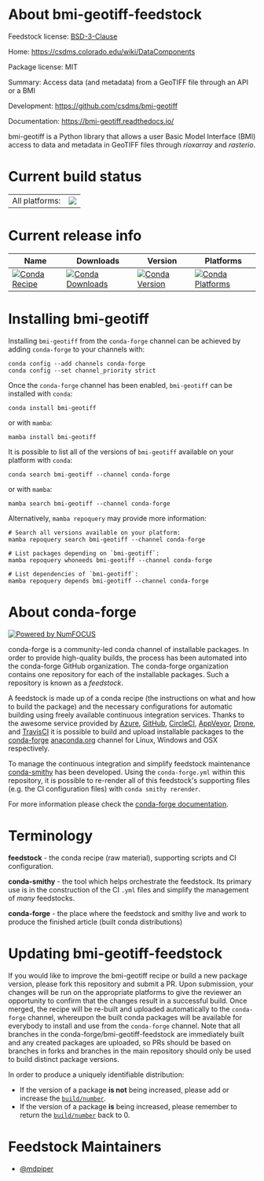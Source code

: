 About bmi-geotiff-feedstock
===========================

Feedstock license: [BSD-3-Clause](https://github.com/conda-forge/bmi-geotiff-feedstock/blob/main/LICENSE.txt)

Home: https://csdms.colorado.edu/wiki/DataComponents

Package license: MIT

Summary: Access data (and metadata) from a GeoTIFF file through an API or a BMI


Development: https://github.com/csdms/bmi-geotiff

Documentation: https://bmi-geotiff.readthedocs.io/

bmi-geotiff is a Python library that allows a user Basic Model Interface
(BMI) access to data and metadata in GeoTIFF files through *rioxarray* and
*rasterio*.


Current build status
====================


<table><tr><td>All platforms:</td>
    <td>
      <a href="https://dev.azure.com/conda-forge/feedstock-builds/_build/latest?definitionId=12565&branchName=main">
        <img src="https://dev.azure.com/conda-forge/feedstock-builds/_apis/build/status/bmi-geotiff-feedstock?branchName=main">
      </a>
    </td>
  </tr>
</table>

Current release info
====================

| Name | Downloads | Version | Platforms |
| --- | --- | --- | --- |
| [![Conda Recipe](https://img.shields.io/badge/recipe-bmi--geotiff-green.svg)](https://anaconda.org/conda-forge/bmi-geotiff) | [![Conda Downloads](https://img.shields.io/conda/dn/conda-forge/bmi-geotiff.svg)](https://anaconda.org/conda-forge/bmi-geotiff) | [![Conda Version](https://img.shields.io/conda/vn/conda-forge/bmi-geotiff.svg)](https://anaconda.org/conda-forge/bmi-geotiff) | [![Conda Platforms](https://img.shields.io/conda/pn/conda-forge/bmi-geotiff.svg)](https://anaconda.org/conda-forge/bmi-geotiff) |

Installing bmi-geotiff
======================

Installing `bmi-geotiff` from the `conda-forge` channel can be achieved by adding `conda-forge` to your channels with:

```
conda config --add channels conda-forge
conda config --set channel_priority strict
```

Once the `conda-forge` channel has been enabled, `bmi-geotiff` can be installed with `conda`:

```
conda install bmi-geotiff
```

or with `mamba`:

```
mamba install bmi-geotiff
```

It is possible to list all of the versions of `bmi-geotiff` available on your platform with `conda`:

```
conda search bmi-geotiff --channel conda-forge
```

or with `mamba`:

```
mamba search bmi-geotiff --channel conda-forge
```

Alternatively, `mamba repoquery` may provide more information:

```
# Search all versions available on your platform:
mamba repoquery search bmi-geotiff --channel conda-forge

# List packages depending on `bmi-geotiff`:
mamba repoquery whoneeds bmi-geotiff --channel conda-forge

# List dependencies of `bmi-geotiff`:
mamba repoquery depends bmi-geotiff --channel conda-forge
```


About conda-forge
=================

[![Powered by
NumFOCUS](https://img.shields.io/badge/powered%20by-NumFOCUS-orange.svg?style=flat&colorA=E1523D&colorB=007D8A)](https://numfocus.org)

conda-forge is a community-led conda channel of installable packages.
In order to provide high-quality builds, the process has been automated into the
conda-forge GitHub organization. The conda-forge organization contains one repository
for each of the installable packages. Such a repository is known as a *feedstock*.

A feedstock is made up of a conda recipe (the instructions on what and how to build
the package) and the necessary configurations for automatic building using freely
available continuous integration services. Thanks to the awesome service provided by
[Azure](https://azure.microsoft.com/en-us/services/devops/), [GitHub](https://github.com/),
[CircleCI](https://circleci.com/), [AppVeyor](https://www.appveyor.com/),
[Drone](https://cloud.drone.io/welcome), and [TravisCI](https://travis-ci.com/)
it is possible to build and upload installable packages to the
[conda-forge](https://anaconda.org/conda-forge) [anaconda.org](https://anaconda.org/)
channel for Linux, Windows and OSX respectively.

To manage the continuous integration and simplify feedstock maintenance
[conda-smithy](https://github.com/conda-forge/conda-smithy) has been developed.
Using the ``conda-forge.yml`` within this repository, it is possible to re-render all of
this feedstock's supporting files (e.g. the CI configuration files) with ``conda smithy rerender``.

For more information please check the [conda-forge documentation](https://conda-forge.org/docs/).

Terminology
===========

**feedstock** - the conda recipe (raw material), supporting scripts and CI configuration.

**conda-smithy** - the tool which helps orchestrate the feedstock.
                   Its primary use is in the construction of the CI ``.yml`` files
                   and simplify the management of *many* feedstocks.

**conda-forge** - the place where the feedstock and smithy live and work to
                  produce the finished article (built conda distributions)


Updating bmi-geotiff-feedstock
==============================

If you would like to improve the bmi-geotiff recipe or build a new
package version, please fork this repository and submit a PR. Upon submission,
your changes will be run on the appropriate platforms to give the reviewer an
opportunity to confirm that the changes result in a successful build. Once
merged, the recipe will be re-built and uploaded automatically to the
`conda-forge` channel, whereupon the built conda packages will be available for
everybody to install and use from the `conda-forge` channel.
Note that all branches in the conda-forge/bmi-geotiff-feedstock are
immediately built and any created packages are uploaded, so PRs should be based
on branches in forks and branches in the main repository should only be used to
build distinct package versions.

In order to produce a uniquely identifiable distribution:
 * If the version of a package **is not** being increased, please add or increase
   the [``build/number``](https://docs.conda.io/projects/conda-build/en/latest/resources/define-metadata.html#build-number-and-string).
 * If the version of a package **is** being increased, please remember to return
   the [``build/number``](https://docs.conda.io/projects/conda-build/en/latest/resources/define-metadata.html#build-number-and-string)
   back to 0.

Feedstock Maintainers
=====================

* [@mdpiper](https://github.com/mdpiper/)


